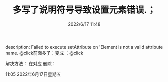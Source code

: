 ﻿---
# date是手动设置此篇文章编写的时间
date: "2022/6/17 11:48" 
# 是否置顶
sticky: true

# 设置keyword 多个以,分开
keyword: vue

# 设置description
description: Failed to execute setAttribute on Element is not a valid attribute name.

# 手动设置标题，否则使用h1标签作为标题
title: 多写了说明符号导致设置元素错误.； 

tag: [vue,setAttribute] 

# 这里设置类别，数组形式
categories: [类别,vue] 
---
description: Failed to execute setAttribute on 'Element is not a valid attribute name.
@click前面多了：变成
：@click

解决方法：
在对应
 删除：
                
11:05
2022年6月17日星期五